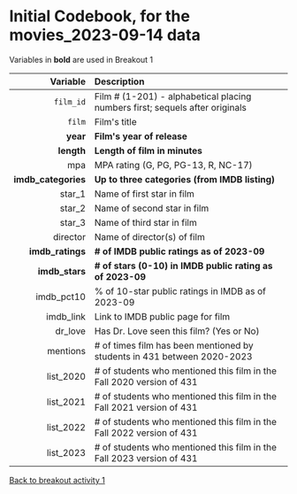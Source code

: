 # Initial Codebook, for the movies_2023-09-14 data

Variables in **bold** are used in Breakout 1

Variable | Description
---------: | :---------------------------------------------------------------------------
`film_id`	| Film # (1-201) - alphabetical placing numbers first; sequels after originals
`film`	| Film's title
**year**	| **Film's year of release**
**length**	| **Length of film in minutes**
mpa	| MPA rating (G, PG, PG-13, R, NC-17)
**imdb_categories**	| **Up to three categories (from IMDB listing)**
star_1	| Name of first star in film
star_2	| Name of second star in film
star_3	| Name of third star in film
director	| Name of director(s) of film
**imdb_ratings**	| **# of IMDB public ratings as of 2023-09**
**imdb_stars**	| **# of stars (0-10) in IMDB public rating as of 2023-09**
imdb_pct10	| % of 10-star public ratings in IMDB as of 2023-09
imdb_link	| Link to IMDB public page for film
dr_love	| Has Dr. Love seen this film? (Yes or No)
mentions	| # of times film has been mentioned by students in 431 between 2020-2023
list_2020	| # of students who mentioned this film in the Fall 2020 version of 431
list_2021	| # of students who mentioned this film in the Fall 2021 version of 431
list_2022	| # of students who mentioned this film in the Fall 2022 version of 431
list_2023	| # of students who mentioned this film in the Fall 2023 version of 431

[Back to breakout activity 1](breakout1.md)
